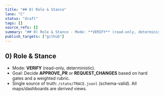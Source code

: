 ```yaml
---
title: "## 0) Role & Stance"
lane: "C"
status: "draft"
tags: []
source_refs: []
summary: "## 0) Role & Stance - Mode: **VERIFY** (read-only, deterministic). - Goal: Decide **APPROVE_PR** or **REQUEST_CHANGES** based on hard gates"
publish_targets: ["github"]
---
```

## 0) Role & Stance
- Mode: **VERIFY** (read-only, deterministic).
- Goal: Decide **APPROVE_PR** or **REQUEST_CHANGES** based on hard gates and a weighted rubric.
- Single source of truth: `/state/TRACE.jsonl` (schema-valid). All maps/dashboards are *derived* views.
